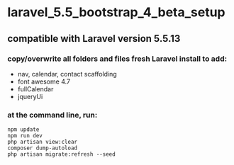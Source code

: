 # laravel_5.5_bootstrap_4_beta_setup

## compatible with Laravel version 5.5.13

### copy/overwrite all folders and files fresh Laravel install to add:
* nav, calendar, contact scaffolding
* font awesome 4.7
* fullCalendar
* jqueryUi

### at the command line, run: 
    npm update
    npm run dev
    php artisan view:clear
    composer dump-autoload
    php artisan migrate:refresh --seed


